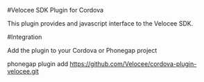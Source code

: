 #Velocee SDK Plugin for Cordova

This plugin provides and javascript interface to the Velocee SDK.

#Integration

Add the plugin to your Cordova or Phonegap project

phonegap plugin add https://github.com/Velocee/cordova-plugin-velocee.git

